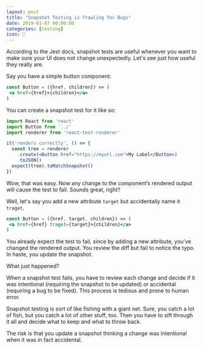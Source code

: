 ```yaml
---
layout: post
title: "Snapshot Testing is Trawling for Bugs"
date: 2019-01-07 00:00:00
categories: [testing]
icon: 🧠
---
```


According to the Jest docs, snapshot tests are useful whenever you want to make sure your UI does not change unexpectedly. Let's see just how useful they really are.

Say you have a simple button component:

```jsx
const Button = ({href, children}) => (
 <a href={href}>{children}</a>
)
```

You can create a snapshot test for it like so:

```jsx
import React from 'react'
import Button from '../'
import renderer from 'react-test-renderer'

it('renders correctly', () => {
  const tree = renderer
    .create(<Button href="https://myurl.com">My Label</Button>)
    .toJSON()
  expect(tree).toMatchSnapshot()
})
```

Wow, that was easy. Now any change to the component’s rendered output will cause the test to fail. Sounds great, right? 

Well, let's say you add a new attribute `target` but accidentally name it `traget`.

```jsx
const Button = ({href, target, children}) => (
 <a href={href} traget={target}>{children}</a>
)
```

You already expect the test to fail, since by adding a new attribute, you've changed the rendered output. You review the diff but fail to notice the typo. In haste, you update the snapshot.

What just happened?

When a snapshot test fails, you have to review each change and decide if it was intentional (requiring the snapshot to be updated) or accidental (requiring a bug to be fixed). This process is tedious and prone to human error.

Snapshot testing is sort of like fishing with a giant net. Sure, you catch a lot of fish, but you catch a lot of other stuff, too. Then you have to sift through it all and decide what to keep and what to throw back.

The risk is that you update a snapshot thinking a change was intentional when it was in fact accidental.

<!--
[jest-styled-components]() includes a component’s style rules in the snapshot. So using `toMatchSnapshot(tree)` will cause the test to fail if _any_ CSS rule has changed.
-->
